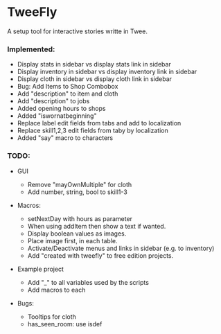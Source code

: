 # TweeFly
A setup tool for interactive stories writte in Twee.

### Implemented:
- Display stats in sidebar vs display stats link in sidebar
- Display inventory in sidebar vs display inventory link in sidebar
- Display cloth in sidebar vs display cloth link in sidebar
- Bug: Add Items to Shop Combobox
- Add "description" to item and cloth
- Add "description" to jobs
- Added opening hours to shops
- Added "iswornatbeginning"
- Replace label edit fields from tabs and add to localization
- Replace skill1,2,3 edit fields from taby by localization
- Added "say" macro to characters

### TODO:
- GUI
	- Remove "mayOwnMultiple" for cloth
	- Add number, string, bool to skill1-3
	
- Macros:
	- setNextDay with hours as parameter
	- When using addItem then show a text if wanted.
	- Display boolean values as images.
	- Place image first, in each table.
	- Activate/Deactivate menus and links in sidebar (e.g. to inventory)
	- Add "created with tweefly" to free edition projects.

- Example project
	- Add "_" to all variables used by the scripts
	- Add macros to each
	
- Bugs:
	- Tooltips for cloth
	- has_seen_room: use isdef